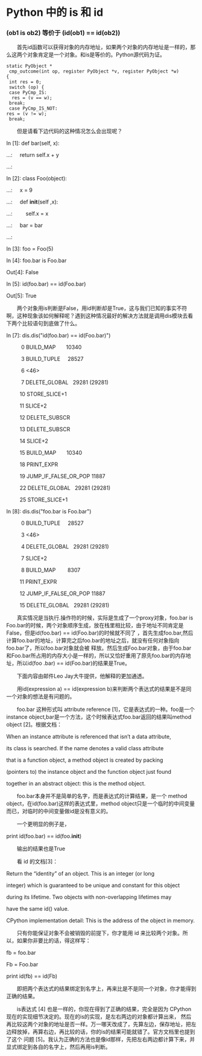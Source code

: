 # Python 中的 is 和 id

### (ob1 is ob2) 等价于 (id(ob1) == id(ob2))

　　首先id函数可以获得对象的内存地址，如果两个对象的内存地址是一样的，那么这两个对象肯定是一个对象。和is是等价的。Python源代码为证。

    
    
    
    static PyObject *
     cmp_outcome(int op, register PyObject *v, register PyObject *w)
    {
     int res = 0;
     switch (op) {
     case PyCmp_IS:
      res = (v == w);
     break;
     case PyCmp_IS_NOT:
    res = (v != w);
     break;

　　但是请看下边代码的这种情况怎么会出现呢？

In [1]: def bar(self, x):

...:     return self.x + y

...:

In [2]: class Foo(object):

...:     x = 9

...:     def __init__(self ,x):

...:         self.x = x

...:     bar = bar

...:

In [3]: foo = Foo(5)

In [4]: foo.bar is Foo.bar

Out[4]: False

In [5]: id(foo.bar) == id(Foo.bar)

Out[5]: True

　　两个对象用is判断是False，用id判断却是True，这与我们已知的事实不符啊，这种现象该如何解释呢？遇到这种情况最好的解决方法就是调用dis模块去看
下两个比较语句到底做了什么。

In [7]: dis.dis("id(foo.bar) == id(Foo.bar)")

          0 BUILD_MAP       10340

          3 BUILD_TUPLE     28527

          6 <46>

          7 DELETE_GLOBAL   29281 (29281)

         10 STORE_SLICE+1

         11 SLICE+2

         12 DELETE_SUBSCR

         13 DELETE_SUBSCR

         14 SLICE+2

         15 BUILD_MAP       10340

         18 PRINT_EXPR

         19 JUMP_IF_FALSE_OR_POP 11887

         22 DELETE_GLOBAL   29281 (29281)

         25 STORE_SLICE+1



In [8]: dis.dis("foo.bar is Foo.bar")

          0 BUILD_TUPLE     28527

          3 <46>

          4 DELETE_GLOBAL   29281 (29281)

          7 SLICE+2

          8 BUILD_MAP        8307

         11 PRINT_EXPR

         12 JUMP_IF_FALSE_OR_POP 11887

         15 DELETE_GLOBAL   29281 (29281)

　　真实情况是当执行.操作符的时候，实际是生成了一个proxy对象，foo.bar is
Foo.bar的时候，两个对象顺序生成，放在栈里相比较，由于地址不同肯定是False，但是id(foo.bar) == id(Foo.bar)的时候就不同了
，首先生成foo.bar,然后计算foo.bar的地址，计算完之后foo.bar的地址之后，就没有任何对象指向foo.bar了，所以foo.bar对象就会被
释放。然后生成Foo.bar对象，由于foo.bar和Foo.bar所占用的内存大小是一样的，所以又恰好重用了原先foo.bar的内存地址，所以id(foo
.bar) == id(Foo.bar)的结果是True。

　　下面内容由邮件Leo Jay大牛提供，他解释的更加通透。

　　用id(expression a) == id(expression b)来判断两个表达式的结果是不是同一个对象的想法是有问题的。

　　foo.bar 这种形式叫 attribute reference [1]，它是表达式的一种。foo是一个instance
object,bar是一个方法，这个时候表达式foo.bar返回的结果叫method object [2]。根据文档：

When an instance attribute is referenced that isn’t a data attribute,

its class is searched. If the name denotes a valid class attribute

that is a function object, a method object is created by packing

(pointers to) the instance object and the function object just found

together in an abstract object: this is the method object.

　　foo.bar本身并不是简单的名字，而是表达式的计算结果，是一个 method object，在id(foo.bar)这样的表达式里，method
object只是一个临时的中间变量而已，对临时的中间变量做id是没有意义的。

　　一个更明显的例子是，

print id(foo.bar) == id(foo.__init__)

　　输出的结果也是True

　　看 id 的文档[3]：

Return the “identity” of an object. This is an integer (or long

integer) which is guaranteed to be unique and constant for this object

during its lifetime. Two objects with non-overlapping lifetimes may

have the same id() value.

CPython implementation detail: This is the address of the object in memory.

　　只有你能保证对象不会被销毁的前提下，你才能用 id 来比较两个对象。所以，如果你非要比的话，得这样写：

fb = foo.bar

Fb = Foo.bar

print id(fb) == id(Fb)

　　即把两个表达式的结果绑定到名字上，再来比是不是同一个对象，你才能得到正确的结果。

　　is表达式 [4] 也是一样的，你现在得到了正确的结果，完全是因为 CPython 现在的实现细节决定的。现在的is的实现，是左右两边的对象都计算出来，
然后再比较这两个对象的地址是否一样。万一哪天改成了，先算左边，保存地址，把左边释放掉，再算右边，再比较的话，你的is的结果可能就错了。官方文档里也提到了这个
问题 [5]。我认为正确的方法也是像id那样，先把左右两边都计算下来，并显式绑定到各自的名字上，然后再用is判断。

  

